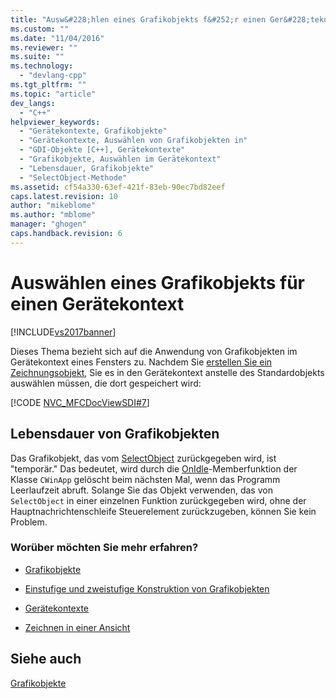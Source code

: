 ```yaml
---
title: "Ausw&#228;hlen eines Grafikobjekts f&#252;r einen Ger&#228;tekontext | Microsoft Docs"
ms.custom: ""
ms.date: "11/04/2016"
ms.reviewer: ""
ms.suite: ""
ms.technology: 
  - "devlang-cpp"
ms.tgt_pltfrm: ""
ms.topic: "article"
dev_langs: 
  - "C++"
helpviewer_keywords: 
  - "Gerätekontexte, Grafikobjekte"
  - "Gerätekontexte, Auswählen von Grafikobjekten in"
  - "GDI-Objekte [C++], Gerätekontexte"
  - "Grafikobjekte, Auswählen im Gerätekontext"
  - "Lebensdauer, Grafikobjekte"
  - "SelectObject-Methode"
ms.assetid: cf54a330-63ef-421f-83eb-90ec7bd82eef
caps.latest.revision: 10
author: "mikeblome"
ms.author: "mblome"
manager: "ghogen"
caps.handback.revision: 6
---
```

# Ausw&#228;hlen eines Grafikobjekts f&#252;r einen Ger&#228;tekontext
[!INCLUDE[vs2017banner](../assembler/inline/includes/vs2017banner.md)]

Dieses Thema bezieht sich auf die Anwendung von Grafikobjekten im Gerätekontext eines Fensters zu.  Nachdem Sie [erstellen Sie ein Zeichnungsobjekt](../mfc/one-stage-and-two-stage-construction-of-objects.md), Sie es in den Gerätekontext anstelle des Standardobjekts auswählen müssen, die dort gespeichert wird:  
  
 [!CODE [NVC_MFCDocViewSDI#7](../CodeSnippet/VS_Snippets_Cpp/NVC_MFCDocViewSDI#7)]  
  
## Lebensdauer von Grafikobjekten  
 Das Grafikobjekt, das vom [SelectObject](../Topic/CDC::SelectObject.md) zurückgegeben wird, ist "temporär." Das bedeutet, wird durch die [OnIdle](../Topic/CWinApp::OnIdle.md)\-Memberfunktion der Klasse `CWinApp` gelöscht beim nächsten Mal, wenn das Programm Leerlaufzeit abruft.  Solange Sie das Objekt verwenden, das von `SelectObject` in einer einzelnen Funktion zurückgegeben wird, ohne der Hauptnachrichtenschleife Steuerelement zurückzugeben, können Sie kein Problem.  
  
### Worüber möchten Sie mehr erfahren?  
  
-   [Grafikobjekte](../mfc/graphic-objects.md)  
  
-   [Einstufige und zweistufige Konstruktion von Grafikobjekten](../mfc/one-stage-and-two-stage-construction-of-objects.md)  
  
-   [Gerätekontexte](../mfc/device-contexts.md)  
  
-   [Zeichnen in einer Ansicht](../mfc/drawing-in-a-view.md)  
  
## Siehe auch  
 [Grafikobjekte](../mfc/graphic-objects.md)